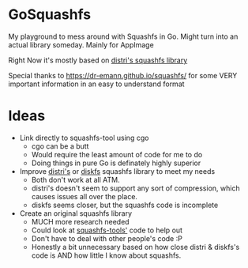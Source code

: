# GoSquashfs
My playground to mess around with Squashfs in Go. Might turn into an actual library someday. Mainly for AppImage

Right Now it's mostly based on [distri's squashfs library](https://github.com/distr1/distri/tree/master/internal/squashfs)

Special thanks to https://dr-emann.github.io/squashfs/ for some VERY important information in an easy to understand format

# Ideas
* Link directly to squashfs-tool using cgo
  * cgo can be a butt
  * Would require the least amount of code for me to do
  * Doing things in pure Go is definately highly superior
* Improve [distri's](https://github.com/distr1/distri) or [diskfs](https://github.com/diskfs/go-diskfs) squashfs library to meet my needs
  * Both don't work at all ATM.
  * distri's doesn't seem to support any sort of compression, which causes issues all over the place.
  * diskfs seems closer, but the squashfs code is incomplete
* Create an original squashfs library
  * MUCH more research needed
  * Could look at [squashfs-tools'](https://github.com/plougher/squashfs-tools) code to help out
  * Don't have to deal with other people's code :P
  * Honestly a bit unnecessary based on how close distri & diskfs's code is AND how little I know about squashfs.
